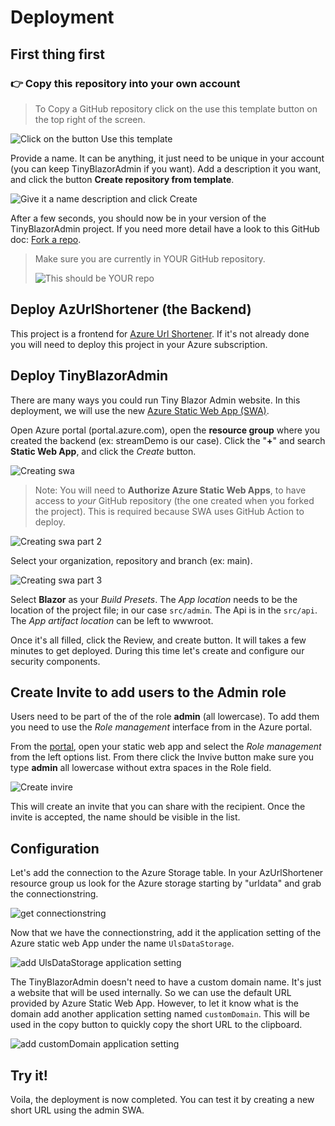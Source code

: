 # Deployment

## First thing first

### 👉 **Copy this repository** into your own account

> To Copy a GitHub repository click on the use this template button on the top right of the screen.

![Click on the button Use this template][CreateACopy]

Provide a name. It can be anything, it just need to be unique in your account (you can keep TinyBlazorAdmin if you want). Add a description it you want, and click the button **Create repository from template**. 

![Give it a name description and click Create][NameYourCopy]

After a few seconds, you should now be in your version of the TinyBlazorAdmin project. If you need more detail have a look to this GitHub doc: [Fork a repo](https://docs.github.com/en/free-pro-team@latest/github/getting-started-with-github/fork-a-repo).

> Make sure you are currently in YOUR GitHub repository.
>
>![This should be YOUR repo][NotFBoucherRepo]


## Deploy AzUrlShortener (the Backend)

This project is a frontend for [Azure Url Shortener](https://github.com/FBoucher/AzUrlShortener). If it's not already done you will need to deploy this project in your Azure subscription. 

## Deploy TinyBlazorAdmin

There are many ways you could run Tiny Blazor Admin website. In this deployment, we will use the new [Azure Static Web App (SWA)](https://azure.microsoft.com/en-ca/services/app-service/static/?WT.mc_id=tinyblazoradmin-github-frbouche). 

Open Azure portal (portal.azure.com), open the **resource group** where you created the backend (ex: streamDemo is our case). Click the "**+**" and search **Static Web App**, and click the *Create* button. 

![Creating swa][swa_create1]

> Note: You will need to **Authorize Azure Static Web Apps**, to have access to _your_ GitHub repository (the one created when you forked the project). This is required because SWA uses GitHub Action to deploy.

![Creating swa part 2][swa_create2]

Select your organization, repository and branch (ex: main).

![Creating swa part 3][swa_create3]

Select **Blazor** as your *Build Presets*. The *App location* needs to be the location of the project file; in our case `src/admin`.  The Api is in the `src/api`. The *App artifact location* can be left to wwwroot. 

Once it's all filled, click the Review, and create button. It will takes a few minutes to get deployed. During this time let's create and configure our security components.

## Create Invite to add users to the Admin role

Users need to be part of the of the role **admin** (all lowercase). To add them you need to use the *Role management* interface from in the Azure portal.

From the [portal](https://portal.azure.com/), open your static web app and select the *Role management* from the left options list. From there click the Invive button make sure you type **admin** all lowercase without extra spaces in the Role field.

![Create invire][create_invire]

This will create an invite that you can share with the recipient. Once the invite is accepted, the name should be visible in the list.

## Configuration 

Let's add the connection to the Azure Storage table. In your AzUrlShortener resource group us look for the Azure storage starting by "urldata" and grab the connectionstring.

![get connectionstring][grab_connstring]

Now that we have the connectionstring, add it the application setting of the Azure static web App under the name `UlsDataStorage`.

![add UlsDataStorage application setting][add_config]

The TinyBlazorAdmin doesn't need to have a custom domain name. It's just a website that will be used internally. So we can use the default URL provided by Azure Static Web App. However, to let it know what is the domain add another application setting named `customDomain`. This will be used in the copy button to quickly copy the short URL to the clipboard.

![add customDomain application setting][add_custom_domain]

## Try it!

Voila, the deployment is now completed. You can test it by creating a new short URL using the admin SWA. 

[swa_create1]: medias/swa_create1.png
[swa_create2]: medias/swa_create2.png
[swa_create3]: medias/swa_create3.png
[swa_URL]: medias/swa_URL.png
[create_invire]: medias/create_invite.png
[add_config]: medias/add_config.png
[grab_connstring]: medias/grab_connstring.png
[NotFBoucherRepo]: medias/NotFBoucherRepo.png
[CreateACopy]: medias/CreateACopy.png
[NameYourCopy]: medias/NameYourCopy.png
[add_custom_domain]: medias/add_custom_domain.png
